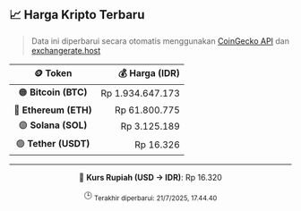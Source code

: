 

<!-- HARGA_KRIPTO -->
## 📈 Harga Kripto Terbaru

> Data ini diperbarui secara otomatis menggunakan [CoinGecko API](https://www.coingecko.com/) dan [exchangerate.host](https://exchangerate.host/)

<div align="center">

| 🪙 Token | 💰 Harga (IDR) |
|:------:|---------------:|
| 🟠 **Bitcoin (BTC)**   | Rp 1.934.647.173 |
| 🔵 **Ethereum (ETH)**  | Rp 61.800.775 |
| 🟣 **Solana (SOL)**    | Rp 3.125.189 |
| 🟢 **Tether (USDT)**   | Rp 16.326 |

---

💱 **Kurs Rupiah (USD → IDR)**: Rp 16.320

🕒 <sub>Terakhir diperbarui: 21/7/2025, 17.44.40</sub>

</div>
<!-- /HARGA_KRIPTO -->